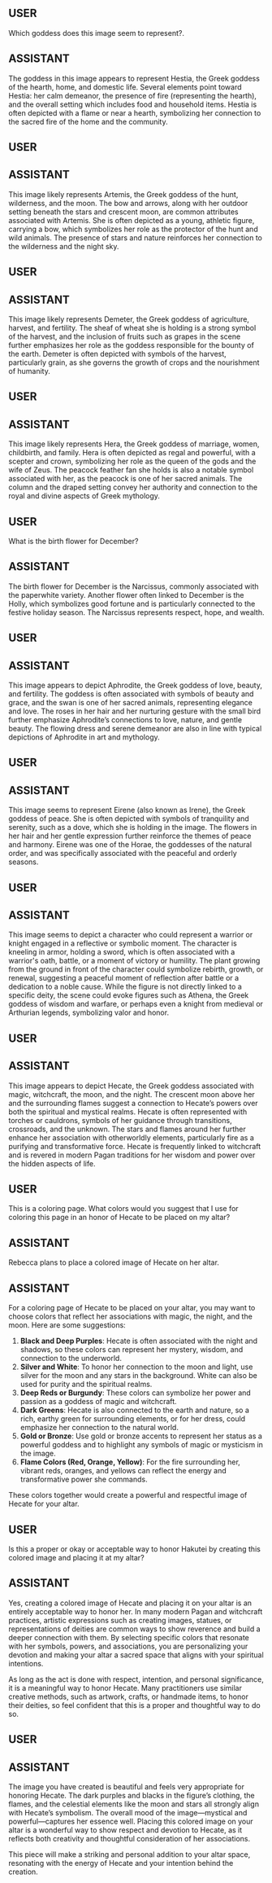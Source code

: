 ## USER
Which goddess does this image seem to represent?.

## ASSISTANT
The goddess in this image appears to represent Hestia, the Greek goddess of the hearth, home, and domestic life. Several elements point toward Hestia: her calm demeanor, the presence of fire (representing the hearth), and the overall setting which includes food and household items. Hestia is often depicted with a flame or near a hearth, symbolizing her connection to the sacred fire of the home and the community.

## USER


## ASSISTANT
This image likely represents Artemis, the Greek goddess of the hunt, wilderness, and the moon. The bow and arrows, along with her outdoor setting beneath the stars and crescent moon, are common attributes associated with Artemis. She is often depicted as a young, athletic figure, carrying a bow, which symbolizes her role as the protector of the hunt and wild animals. The presence of stars and nature reinforces her connection to the wilderness and the night sky.

## USER


## ASSISTANT
This image likely represents Demeter, the Greek goddess of agriculture, harvest, and fertility. The sheaf of wheat she is holding is a strong symbol of the harvest, and the inclusion of fruits such as grapes in the scene further emphasizes her role as the goddess responsible for the bounty of the earth. Demeter is often depicted with symbols of the harvest, particularly grain, as she governs the growth of crops and the nourishment of humanity.

## USER


## ASSISTANT
This image likely represents Hera, the Greek goddess of marriage, women, childbirth, and family. Hera is often depicted as regal and powerful, with a scepter and crown, symbolizing her role as the queen of the gods and the wife of Zeus. The peacock feather fan she holds is also a notable symbol associated with her, as the peacock is one of her sacred animals. The column and the draped setting convey her authority and connection to the royal and divine aspects of Greek mythology.

## USER
What is the birth flower for December?

## ASSISTANT
The birth flower for December is the Narcissus, commonly associated with the paperwhite variety. Another flower often linked to December is the Holly, which symbolizes good fortune and is particularly connected to the festive holiday season. The Narcissus represents respect, hope, and wealth.

## USER


## ASSISTANT
This image appears to depict Aphrodite, the Greek goddess of love, beauty, and fertility. The goddess is often associated with symbols of beauty and grace, and the swan is one of her sacred animals, representing elegance and love. The roses in her hair and her nurturing gesture with the small bird further emphasize Aphrodite’s connections to love, nature, and gentle beauty. The flowing dress and serene demeanor are also in line with typical depictions of Aphrodite in art and mythology.

## USER


## ASSISTANT
This image seems to represent Eirene (also known as Irene), the Greek goddess of peace. She is often depicted with symbols of tranquility and serenity, such as a dove, which she is holding in the image. The flowers in her hair and her gentle expression further reinforce the themes of peace and harmony. Eirene was one of the Horae, the goddesses of the natural order, and was specifically associated with the peaceful and orderly seasons.

## USER


## ASSISTANT
This image seems to depict a character who could represent a warrior or knight engaged in a reflective or symbolic moment. The character is kneeling in armor, holding a sword, which is often associated with a warrior's oath, battle, or a moment of victory or humility. The plant growing from the ground in front of the character could symbolize rebirth, growth, or renewal, suggesting a peaceful moment of reflection after battle or a dedication to a noble cause. While the figure is not directly linked to a specific deity, the scene could evoke figures such as Athena, the Greek goddess of wisdom and warfare, or perhaps even a knight from medieval or Arthurian legends, symbolizing valor and honor.

## USER


## ASSISTANT
This image appears to depict Hecate, the Greek goddess associated with magic, witchcraft, the moon, and the night. The crescent moon above her and the surrounding flames suggest a connection to Hecate’s powers over both the spiritual and mystical realms. Hecate is often represented with torches or cauldrons, symbols of her guidance through transitions, crossroads, and the unknown. The stars and flames around her further enhance her association with otherworldly elements, particularly fire as a purifying and transformative force. Hecate is frequently linked to witchcraft and is revered in modern Pagan traditions for her wisdom and power over the hidden aspects of life.

## USER
This is a coloring page. What colors would you suggest that I use for coloring this page in an honor of Hecate to be placed on my altar?

## ASSISTANT
Rebecca plans to place a colored image of Hecate on her altar.

## ASSISTANT
For a coloring page of Hecate to be placed on your altar, you may want to choose colors that reflect her associations with magic, the night, and the moon. Here are some suggestions:

1. **Black and Deep Purples**: Hecate is often associated with the night and shadows, so these colors can represent her mystery, wisdom, and connection to the underworld.
2. **Silver and White**: To honor her connection to the moon and light, use silver for the moon and any stars in the background. White can also be used for purity and the spiritual realms.
3. **Deep Reds or Burgundy**: These colors can symbolize her power and passion as a goddess of magic and witchcraft.
4. **Dark Greens**: Hecate is also connected to the earth and nature, so a rich, earthy green for surrounding elements, or for her dress, could emphasize her connection to the natural world.
5. **Gold or Bronze**: Use gold or bronze accents to represent her status as a powerful goddess and to highlight any symbols of magic or mysticism in the image.
6. **Flame Colors (Red, Orange, Yellow)**: For the fire surrounding her, vibrant reds, oranges, and yellows can reflect the energy and transformative power she commands.

These colors together would create a powerful and respectful image of Hecate for your altar.

## USER
Is this a proper or okay or acceptable way to honor Hakutei by creating this colored image and placing it at my altar?

## ASSISTANT
Yes, creating a colored image of Hecate and placing it on your altar is an entirely acceptable way to honor her. In many modern Pagan and witchcraft practices, artistic expressions such as creating images, statues, or representations of deities are common ways to show reverence and build a deeper connection with them. By selecting specific colors that resonate with her symbols, powers, and associations, you are personalizing your devotion and making your altar a sacred space that aligns with your spiritual intentions.

As long as the act is done with respect, intention, and personal significance, it is a meaningful way to honor Hecate. Many practitioners use similar creative methods, such as artwork, crafts, or handmade items, to honor their deities, so feel confident that this is a proper and thoughtful way to do so.

## USER


## ASSISTANT
The image you have created is beautiful and feels very appropriate for honoring Hecate. The dark purples and blacks in the figure’s clothing, the flames, and the celestial elements like the moon and stars all strongly align with Hecate’s symbolism. The overall mood of the image—mystical and powerful—captures her essence well. Placing this colored image on your altar is a wonderful way to show respect and devotion to Hecate, as it reflects both creativity and thoughtful consideration of her associations.

This piece will make a striking and personal addition to your altar space, resonating with the energy of Hecate and your intention behind the creation.